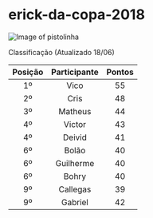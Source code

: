 # erick-da-copa-2018

![Image of pistolinha](https://mhmcdn.ynvolve.net/?w=750&h=450&quality=100&clipping=landscape&url=//manualdohomemmoderno.com.br/files/2018/06/canarinho-pistola-2.jpg&hash=7f6edc49001a3e9253b2fadda408e1719063b87e87407c32ed88525aca2c8318)

Classificação (Atualizado 18/06)

| Posição | Participante | Pontos | 
| :----: | :----: | :----: | 
| 1º | Vico | 55 |
| 2º | Cris | 48 |
| 3º | Matheus | 44 |
| 4º | Victor | 43 |
| 4º | Deivid | 41 |
| 6º | Bolão | 40 |
| 6º | Guilherme | 40 |
| 6º | Bohry | 40 |
| 9º | Callegas | 39 |
| 9º | Gabriel | 42 |




